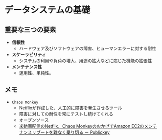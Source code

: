 # データシステムの基礎

## 重要な三つの要素

- **信頼性**
  - ハードウェア及びソフトウェアの障害、ヒューマンエラーに対する耐性
- **スケーラビリティ**
  - システムの利用や負荷の増大、用途の拡大などに応じた機能の拡張性
- **メンテナンス性**
  - 運用性、単純性。



## メモ

- `Chaos Monkey`
  - Netflixが作成した、人工的に障害を発生させるツール
  - 障害に対しての耐性を常にテストし続けてくれる
  - オープンソース
  - [米動画配信のNetflix、Chaos MonkeyのおかげでAmazon EC2のメンテナンスリブートを難なく乗り切る － Publickey](https://www.publickey1.jp/blog/14/netflixchaos_monkeyamazon_ec2.html)

